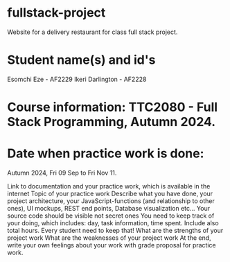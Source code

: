 # fullstack-project
Website for a delivery restaurant  for class full stack project.

# Student name(s) and id's
Esomchi Eze - AF2229
Ikeri Darlington - AF2228

# Course information: TTC2080 - Full Stack Programming, Autumn 2024.

# Date when practice work is done:
 Autumn 2024, Fri 09 Sep to Fri Nov 11.
 
Link to documentation and your practice work, which is available in the internet
Topic of your practice work
Describe what you have done, your project architecture, your JavaScript-functions (and relationship to other ones), UI mockups, REST end points, Database visualization etc...
Your source code should be visible not secret ones
You need to keep track of your doing, which includes: day, task information, time spent. Include also total hours. Every student need to keep that!
What are the strengths of your project work
What are the weaknesses of your project work
At the end, write your own feelings about your work with grade proposal for practice work.